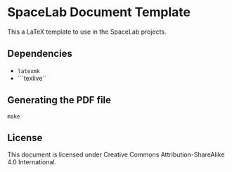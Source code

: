 # SpaceLab Document Template

This a LaTeX template to use in the SpaceLab projects.

## Dependencies

* ```latexmk```
* ```texlive``

## Generating the PDF file

```
make
```

## License

This document is licensed under Creative Commons Attribution-ShareAlike 4.0 International.
